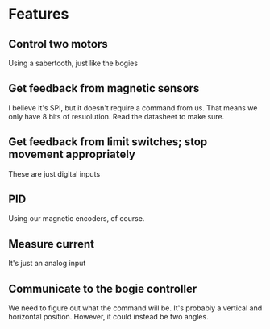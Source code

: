 Features
=========================

Control two motors
------------------
Using a sabertooth, just like the bogies

Get feedback from magnetic sensors
-----------------------
I believe it's SPI, but it doesn't require a command from us.
That means we only have 8 bits of resuolution. Read the datasheet to make sure.

Get feedback from limit switches; stop movement appropriately
------------------------
These are just digital inputs

PID
----------
Using our magnetic encoders, of course.

Measure current
--------------
It's just an analog input

Communicate to the bogie controller
---------------------
We need to figure out what the command will be.
It's probably a vertical and horizontal position. However, it could instead be two angles.

